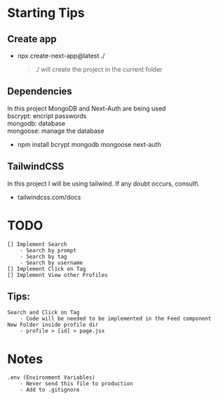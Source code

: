 # Starting Tips
## Create app
- npx create-next-app@latest ./
    > ./ will create the project in the current folder
    
## Dependencies
In this project MongoDB and Next-Auth are being used\
bscrypt: encript passwords\
mongodb: database\
mongoose: manage the database
- npm install bcrypt mongodb mongoose next-auth 

## TailwindCSS
In this project I will be using tailwind. If any doubt occurs, consult\
- tailwindcss.com/docs

# TODO
    [] Implement Search
        - Search by prompt
        - Search by tag
        - Search by username
    [] Implement Click on Tag
    [] Implement View other Profiles

## Tips:
    Search and Click on Tag
        - Code will be needed to be implemented in the Feed component
    New Folder inside profile dir
        - profile > [id] > page.jsx

# Notes
    .env (Environment Variables)
        - Never send this file to production
        - Add to .gitignore
